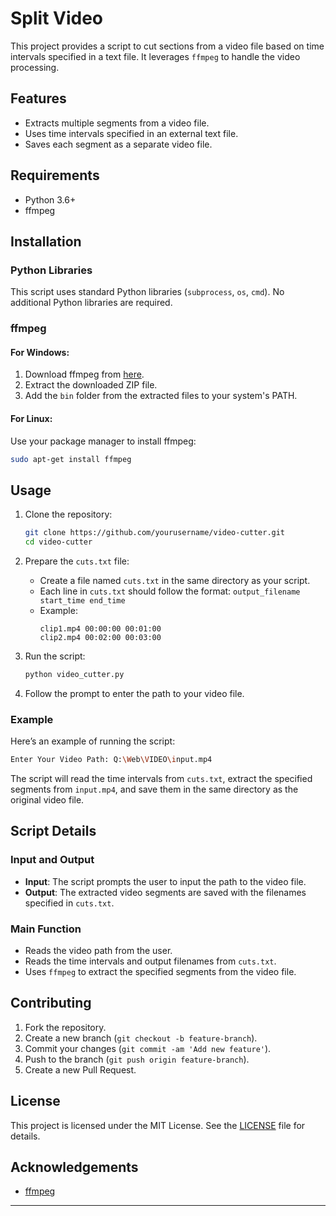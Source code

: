 # Split Video

This project provides a script to cut sections from a video file based on time intervals specified in a text file. It leverages `ffmpeg` to handle the video processing.

## Features

- Extracts multiple segments from a video file.
- Uses time intervals specified in an external text file.
- Saves each segment as a separate video file.

## Requirements

- Python 3.6+
- ffmpeg

## Installation

### Python Libraries

This script uses standard Python libraries (`subprocess`, `os`, `cmd`). No additional Python libraries are required.

### ffmpeg

#### For Windows:

1. Download ffmpeg from [here](https://ffmpeg.org/download.html).
2. Extract the downloaded ZIP file.
3. Add the `bin` folder from the extracted files to your system's PATH.

#### For Linux:

Use your package manager to install ffmpeg:

```sh
sudo apt-get install ffmpeg
```

## Usage

1. Clone the repository:

    ```sh
    git clone https://github.com/yourusername/video-cutter.git
    cd video-cutter
    ```

2. Prepare the `cuts.txt` file:
    - Create a file named `cuts.txt` in the same directory as your script.
    - Each line in `cuts.txt` should follow the format: `output_filename start_time end_time`
    - Example:
        ```
        clip1.mp4 00:00:00 00:01:00
        clip2.mp4 00:02:00 00:03:00
        ```

3. Run the script:

    ```sh
    python video_cutter.py
    ```

4. Follow the prompt to enter the path to your video file.

### Example

Here’s an example of running the script:

```sh
Enter Your Video Path: Q:\Web\VIDEO\input.mp4
```

The script will read the time intervals from `cuts.txt`, extract the specified segments from `input.mp4`, and save them in the same directory as the original video file.

## Script Details

### Input and Output

- **Input**: The script prompts the user to input the path to the video file.
- **Output**: The extracted video segments are saved with the filenames specified in `cuts.txt`.

### Main Function

- Reads the video path from the user.
- Reads the time intervals and output filenames from `cuts.txt`.
- Uses `ffmpeg` to extract the specified segments from the video file.

## Contributing

1. Fork the repository.
2. Create a new branch (`git checkout -b feature-branch`).
3. Commit your changes (`git commit -am 'Add new feature'`).
4. Push to the branch (`git push origin feature-branch`).
5. Create a new Pull Request.

## License

This project is licensed under the MIT License. See the [LICENSE](LICENSE) file for details.

## Acknowledgements

- [ffmpeg](https://ffmpeg.org/)

---
